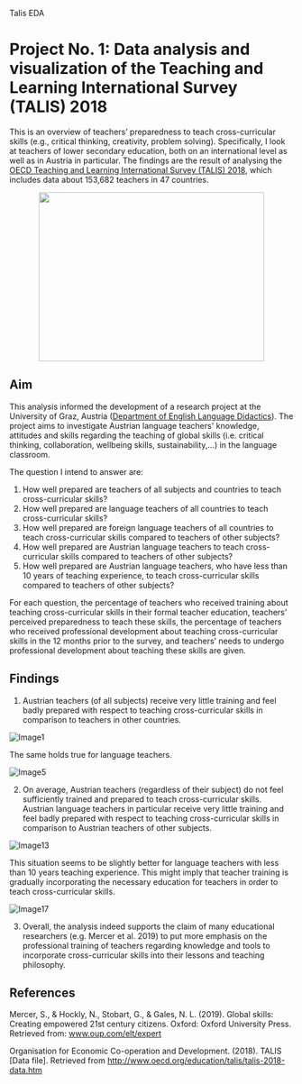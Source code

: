 Talis EDA
# Project No. 1: Data analysis and visualization of the Teaching and Learning International Survey (TALIS) 2018 

This is an overview of teachers’ preparedness to teach cross-curricular skills (e.g., critical thinking, creativity, problem solving). Specifically, I look at teachers of lower secondary education, both on an international level as well as in Austria in particular. The findings are the result of analysing the <a href = "http://www.oecd.org/education/talis/">OECD Teaching and Learning International Survey (TALIS) 2018</a>, which includes data about 153,682 teachers in 47 countries.
<p align="center">
  <img width="400" height="300" src="https://cdn.pixabay.com/photo/2017/08/06/20/36/school-2596090_960_720.png">
</p>

## Aim 

This analysis informed the development of a research project at the University of Graz, Austria (<a href= "https://anglistik.uni-graz.at/de/fachdidaktik/">Department of English Language Didactics</a>). The project aims to investigate Austrian language teachers' knowledge, attitudes and skills regarding the teaching of global skills (i.e. critical thinking, collaboration, wellbeing skills, sustainability,...) in the language classroom.

The question I intend to answer are:
1. How well prepared are teachers of all subjects and countries to teach cross-curricular skills?
2. How well prepared are language teachers of all countries to teach cross-curricular skills?
3. How well prepared are foreign language teachers of all countries to teach cross-curricular skills compared to teachers of other subjects?
4. How well prepared are Austrian language teachers to teach cross-curricular skills compared to teachers of other subjects?
5. How well prepared are Austrian language teachers, who have less than 10 years of teaching experience, to teach cross-curricular skills compared to teachers of other subjects?

For each question, the percentage of teachers who received training about teaching cross-curricular skills in their formal teacher education, teachers’ perceived preparedness to teach these skills, the percentage of teachers who received professional development about teaching cross-curricular skills in the 12 months prior to the survey, and teachers’ needs to undergo professional development about teaching these skills are given.

## Findings

1. Austrian teachers (of all subjects) receive very little training and feel badly prepared with respect to teaching cross-curricular skills in comparison to teachers in other countries. 

![Image1](https://github.com/HeleneFabia/talis-eda/blob/master/images/rq_all_subj_global_formal_ed.png)

The same holds true for language teachers. 

![Image5](https://github.com/HeleneFabia/talis-eda/blob/master/images/rq_only_lang_globalformal_ed.png)

2.  On average, Austrian teachers (regardless of their subject) do not feel sufficiently trained and prepared to teach cross-curricular skills. Austrian language teachers in particular receive very little training and feel badly prepared with respect to teaching cross-curricular skills in comparison to Austrian teachers of other subjects.

![Image13](https://github.com/HeleneFabia/talis-eda/blob/master/images/rq_aut_formal_ed.png)

This situation seems to be slightly better for language teachers with less than 10 years teaching experience. This might imply that teacher training is gradually incorporating the necessary education for teachers in order to teach cross-curricular skills. 

![Image17](https://github.com/HeleneFabia/talis-eda/blob/master/images/rq_aut_10_formal_ed.png)

3. Overall, the analysis indeed supports the claim of many educational researchers (e.g. Mercer et al. 2019) to put more emphasis on the professional training of teachers regarding knowledge and tools to incorporate cross-curricular skills into their lessons and teaching philosophy.

## References

Mercer, S., & Hockly, N., Stobart, G., & Gales, N. L. (2019). Global skills: Creating empowered 21st century citizens. Oxford: Oxford University Press. Retrieved from: www.oup.com/elt/expert

Organisation for Economic Co-operation and Development. (2018). TALIS [Data file]. Retrieved from http://www.oecd.org/education/talis/talis-2018-data.htm

